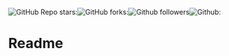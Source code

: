 ![GitHub Repo stars:](https://img.shields.io/github/stars/Dhruthi6561/IBM---github-collab?style=social)![GitHub forks:](https://img.shields.io/github/forks/Dhruthi6561/IBM---github-collab?style=plastic)![Github followers](https://img.shields.io/github/followers/Dhruthi6561?style=social)![Github:](https://img.shields.io/github/license/Dhruthi6561/IBM---github-collab)
# Readme
